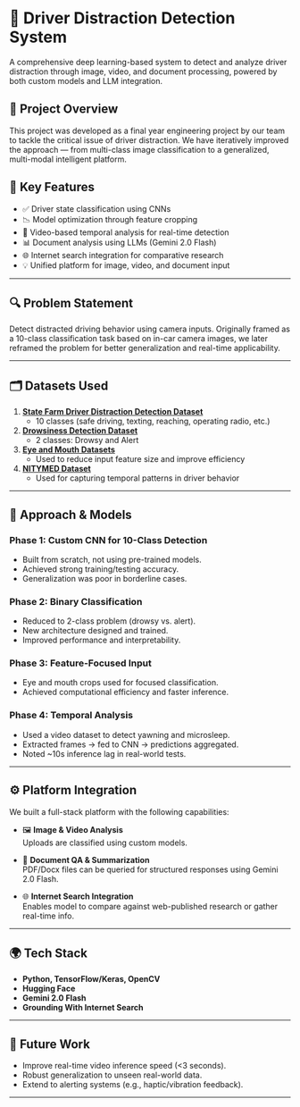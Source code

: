 # 🚗 Driver Distraction Detection System

A comprehensive deep learning-based system to detect and analyze driver distraction through image, video, and document processing, powered by both custom models and LLM integration.

## 🧠 Project Overview

This project was developed as a final year engineering project by our team to tackle the critical issue of driver distraction. We have iteratively improved the approach — from multi-class image classification to a generalized, multi-modal intelligent platform.

## 📌 Key Features

- ✅ Driver state classification using CNNs
- 📉 Model optimization through feature cropping
- 🎥 Video-based temporal analysis for real-time detection
- 📊 Document analysis using LLMs (Gemini 2.0 Flash)
- 🌐 Internet search integration for comparative research
- 💡 Unified platform for image, video, and document input

---

## 🔍 Problem Statement

Detect distracted driving behavior using camera inputs. Originally framed as a 10-class classification task based on in-car camera images, we later reframed the problem for better generalization and real-time applicability.

---

## 🗂️ Datasets Used

1. **[State Farm Driver Distraction Detection Dataset](https://www.kaggle.com/competitions/state-farm-distracted-driver-detection)**  
   - 10 classes (safe driving, texting, reaching, operating radio, etc.)
2. **[Drowsiness Detection Dataset](https://www.kaggle.com/datasets/ismailnasri20/driver-drowsiness-dataset-ddd)**  
   - 2 classes: Drowsy and Alert
3. **[Eye and Mouth Datasets](https://www.kaggle.com/datasets/prasadvpatil/mrl-dataset,https://www.kaggle.com/datasets/davidvazquezcic/yawn-dataset/data)**  
   - Used to reduce input feature size and improve efficiency
4. **[NITYMED Dataset](https://www.kaggle.com/datasets/nikospetrellis/nitymed)**  
   - Used for capturing temporal patterns in driver behavior

---

## 🧪 Approach & Models

### Phase 1: Custom CNN for 10-Class Detection
- Built from scratch, not using pre-trained models.
- Achieved strong training/testing accuracy.
- Generalization was poor in borderline cases.

### Phase 2: Binary Classification
- Reduced to 2-class problem (drowsy vs. alert).
- New architecture designed and trained.
- Improved performance and interpretability.

### Phase 3: Feature-Focused Input
- Eye and mouth crops used for focused classification.
- Achieved computational efficiency and faster inference.

### Phase 4: Temporal Analysis
- Used a video dataset to detect yawning and microsleep.
- Extracted frames → fed to CNN → predictions aggregated.
- Noted ~10s inference lag in real-world tests.

---

## ⚙️ Platform Integration

We built a full-stack platform with the following capabilities:

- 🖼️ **Image & Video Analysis**  
  Uploads are classified using custom models.

- 📄 **Document QA & Summarization**  
  PDF/Docx files can be queried for structured responses using Gemini 2.0 Flash.

- 🌐 **Internet Search Integration**  
  Enables model to compare against web-published research or gather real-time info.

---

## 🌍 Tech Stack

- **Python, TensorFlow/Keras, OpenCV**
- **Hugging Face**
- **Gemini 2.0 Flash** 
- **Grounding With Internet Search** 

---

## 🚀 Future Work

- Improve real-time video inference speed (<3 seconds).
- Robust generalization to unseen real-world data.
- Extend to alerting systems (e.g., haptic/vibration feedback).

---
